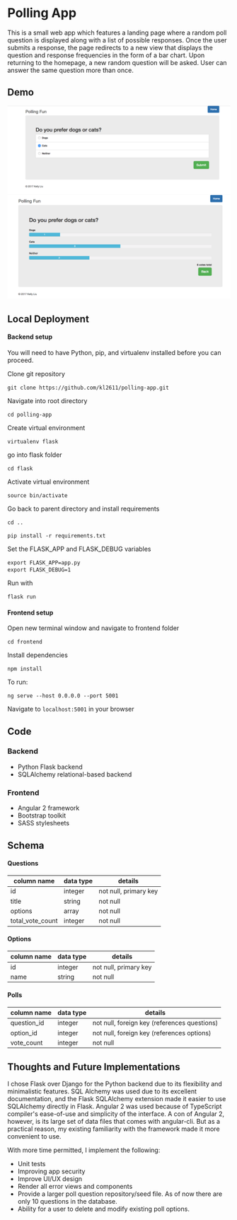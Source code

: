 # Polling App
This is a small web app which features a landing page where a random poll question is displayed along with a list of possible responses. Once the user submits a response, the page redirects to a new view that displays the question and response frequencies in the form of a bar chart. Upon returning to the homepage, a new random question will be asked. User can answer the same question more than once.

## Demo
![image](https://github.com/kl2611/polling-app/blob/master/static/images/question.png?raw=true)
![image](https://github.com/kl2611/polling-app/blob/master/static/images/results.png?raw=true)

## Local Deployment

#### Backend setup
You will need to have Python, pip, and virtualenv installed before you can proceed.

Clone git repository
```
git clone https://github.com/kl2611/polling-app.git
```

Navigate into root directory
```
cd polling-app
```

Create virtual environment 
```
virtualenv flask
```
go into flask folder 
```
cd flask
```
Activate virtual environment
```
source bin/activate
```

Go back to parent directory and install requirements 
```
cd ..
```

```
pip install -r requirements.txt
```

Set the FLASK_APP and FLASK_DEBUG variables
```
export FLASK_APP=app.py
export FLASK_DEBUG=1
```

Run with
```
flask run
```

#### Frontend setup
Open new terminal window and navigate to frontend folder 
```
cd frontend
```

Install dependencies
```
npm install
```
To run:
```
ng serve --host 0.0.0.0 --port 5001
```

Navigate to `localhost:5001` in your browser

## Code
### Backend
- Python Flask backend
- SQLAlchemy relational-based backend

### Frontend
- Angular 2 framework 
- Bootstrap toolkit
- SASS stylesheets

## Schema
#### Questions
| column name     | data type     | details                   |
| -------------   | ------------- | --------------------------|
| id              | integer       |  not null, primary key    |
| title           | string        |  not null                 |
| options         | array         |  not null                 |
| total_vote_count| integer       |  not null                 |

#### Options
| column name    | data type     | details                   |
| -------------  | ------------- | --------------------------|
| id             | integer       |  not null, primary key    |
| name           | string        |  not null                 |

#### Polls
| column name    | data type     | details                   |
| -------------  | ------------- | --------------------------|
| question_id    | integer       |  not null, foreign key (references questions)  |
| option_id      | integer       |  not null, foreign key (references options)    |
| vote_count     | integer       |  not null                                      |

## Thoughts and Future Implementations
I chose Flask over Django for the Python backend due to its flexibility and minimalistic features.
SQL Alchemy was used due to its excellent documentation, and the Flask SQLAlchemy extension made it easier to use SQLAlchemy directly in Flask.
Angular 2 was used because of TypeScript compiler's ease-of-use and simplicity of the interface. A con of Angular 2, however, is its large set of data files that comes with angular-cli. But as a practical reason, my existing familiarity with the framework made it more convenient to use.

With more time permitted, I implement the following: 
- Unit tests
- Improving app security
- Improve UI/UX design
- Render all error views and components
- Provide a larger poll question repository/seed file. As of now there are only 10 questions in the database.
- Ability for a user to delete and modify existing poll options. 
